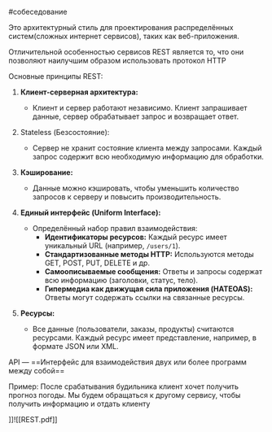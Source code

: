 #собеседование

Это архитектурный стиль для проектирования распределённых систем(сложных интернет сервисов), таких как веб-приложения.

Отличительной особенностью сервисов REST является то, что они позволяют наилучшим образом использовать протокол HTTP

 Основные принципы REST:

1. **Клиент-серверная архитектура:**
    
    - Клиент и сервер работают независимо. Клиент запрашивает данные, сервер обрабатывает запрос и возвращает ответ.
2. Stateless (Безсостояние):
    - Сервер не хранит состояние клиента между запросами. Каждый запрос содержит всю необходимую информацию для обработки.
3. **Кэширование:**
    - Данные можно кэшировать, чтобы уменьшить количество запросов к серверу и повысить производительность.
4. **Единый интерфейс (Uniform Interface):**
    
    - Определённый набор правил взаимодействия:
        - **Идентификаторы ресурсов:** Каждый ресурс имеет уникальный URL (например, `/users/1`).
        - **Стандартизованные методы HTTP:** Используются методы GET, POST, PUT, DELETE и др.
        - **Самоописываемые сообщения:** Ответы и запросы содержат всю информацию (заголовки, статус, тело).
        - **Гипермедиа как движущая сила приложения (HATEOAS):** Ответы могут содержать ссылки на связанные ресурсы.
5. **Ресурсы:**
    - Все данные (пользователи, заказы, продукты) считаются ресурсами. Каждый ресурс имеет представление, например, в формате JSON или XML.


API — ==Интерфейс для взаимодействия двух или более программ между собой==

Пример: После срабатывания будильника клиент хочет получить прогноз погоды. Мы будем обращаться к другому сервису, чтобы получить информацию и отдать клиенту

]]![[REST.pdf]]